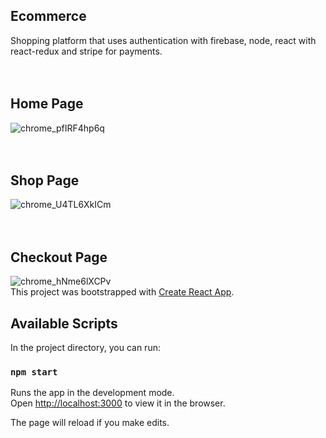 ## Ecommerce

Shopping platform that uses authentication with firebase, node, react with react-redux and stripe for payments.
<br/>
<br/>
<br/>
## Home Page

![chrome_pfIRF4hp6q](https://user-images.githubusercontent.com/30669012/81877277-02d07580-955b-11ea-85d5-bc5da77e458e.png)
<br/>
<br/>
<br/>
## Shop Page

![chrome_U4TL6XkICm](https://user-images.githubusercontent.com/30669012/81877288-0663fc80-955b-11ea-8266-7e3e3c668e3d.png)
<br/>
<br/>
<br/>
## Checkout Page

![chrome_hNme6lXCPv](https://user-images.githubusercontent.com/30669012/81877292-07952980-955b-11ea-9523-d865bf5b9dd3.png)
<br/>
This project was bootstrapped with [Create React App](https://github.com/facebook/create-react-app).

## Available Scripts

In the project directory, you can run:

### `npm start`

Runs the app in the development mode.<br />
Open [http://localhost:3000](http://localhost:3000) to view it in the browser.

The page will reload if you make edits.<br />
